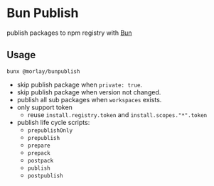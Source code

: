 # Bun Publish

publish packages to npm registry with [Bun](https://bun.sh/)

## Usage

```
bunx @morlay/bunpublish
```

* skip publish package when `private: true`.
* skip publish package when version not changed.
* publish all sub packages when `workspaces` exists.
* only support token
    * reuse `install.registry.token` and `install.scopes."*".token`
* publish life cycle scripts:
    * `prepublishOnly`
    * `prepublish`
    * `prepare`
    * `prepack`
    * `postpack`
    * `publish`
    * `postpublish`